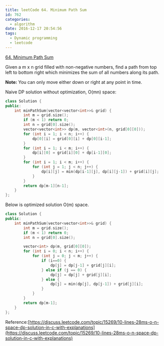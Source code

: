 ```yaml
---
title: leetCode 64. Minimum Path Sum
id: 762
categories:
  - algorithm
date: 2016-12-17 20:54:56
tags:
  - Dynamic programming
  - leetcode
---
```


[64\. Minimum Path Sum](https://leetcode.com/problems/minimum-path-sum/)

Given a m x n grid filled with non-negative numbers, find a path from top left to bottom right which minimizes the sum of all numbers along its path.

**Note:** You can only move either down or right at any point in time.

Naive DP solution without optimization, O(mn) space:


``` cpp
class Solution {
public:
    int minPathSum(vector<vector<int>>& grid) {
        int m = grid.size();
        if (m < 1) return 0;
        int n = grid[0].size();
        vector<vector<int>> dp(m, vector<int>(n, grid[0][0]));
        for (int i = 1; i < n; i++) {
            dp[0][i] = grid[0][i] + dp[0][i-1];
        }
        for (int i = 1; i < m; i++) {
            dp[i][0] = grid[i][0] + dp[i-1][0];
        }
        for (int i = 1; i < m; i++) {
            for (int j = 1; j < n; j++) {
                dp[i][j] = min(dp[i-1][j], dp[i][j-1]) + grid[i][j];
            }
        }
        return dp[m-1][n-1];
    }
};
```

Below is optimized solution O(m) space.



``` cpp
class Solution {
public:
    int minPathSum(vector<vector<int>>& grid) {
        int m = grid.size();
        if (m < 1) return 0;
        int n = grid[0].size();

        vector<int> dp(m, grid[0][0]);
        for (int i = 0; i < n; i++) {
            for (int j = 0; j < m; j++) {
                if (i==0) {
                    dp[j] = dp[j-1] + grid[j][i];
                } else if (j == 0) {
                    dp[j] = dp[j] + grid[j][i];
                } else {
                    dp[j] = min(dp[j], dp[j-1]) + grid[j][i];
                }
            }
        }
        return dp[m-1];
    }
};
```

Reference:[https://discuss.leetcode.com/topic/15269/10-lines-28ms-o-n-space-dp-solution-in-c-with-explanations](https://discuss.leetcode.com/topic/15269/10-lines-28ms-o-n-space-dp-solution-in-c-with-explanations)
